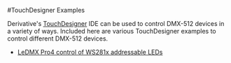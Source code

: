 #TouchDesigner Examples

Derivative's [TouchDesigner](https://derivative.ca/product) IDE can be used to control DMX-512 devices in a variety of ways. Included here are various TouchDesigner examples to control different DMX-512 devices.

* [LeDMX Pro4 control of WS281x addressable LEDs](../docs/ledmx-pro-4-control.md)


